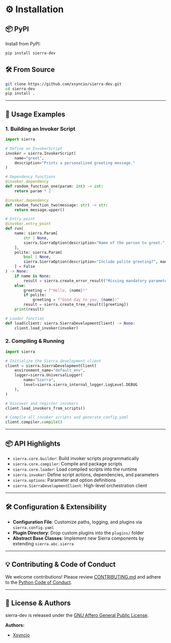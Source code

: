 # ⚙️ Installation

## 📦 PyPI

Install from PyPI:
<!-- termynal -->
```bash
pip install sierra-dev
```

## 🛠️ From Source

<!-- termynal -->
```bash
git clone https://github.com/xsyncio/sierra-dev.git
cd sierra-dev
pip install .
```

---

## 🔧 Usage Examples

### 1. Building an Invoker Script

```python
import sierra

# Define an InvokerScript
invoker = sierra.InvokerScript(
    name="greet",
    description="Prints a personalized greeting message."
)

# Dependency functions
@invoker.dependency
def random_function_one(param: int) -> int:
    return param * 2

@invoker.dependency
def random_function_two(message: str) -> str:
    return message.upper()

# Entry point
@invoker.entry_point
def run(
    name: sierra.Param[
        str | None,
        sierra.SierraOption(description="Name of the person to greet.", mandatory="MANDATORY")
    ],
    polite: sierra.Param[
        bool | None,
        sierra.SierraOption(description="Include polite greeting?", mandatory=None)
    ] = False
) -> None:
    if name is None:
        result = sierra.create_error_result("Missing mandatory parameter: name")
    else:
        greeting = f"Hello, {name}!"
        if polite:
            greeting = f"Good day to you, {name}!"
        result = sierra.create_tree_result([greeting])
    print(result)

# Loader function
def load(client: sierra.SierraDevelopmentClient) -> None:
    client.load_invoker(invoker)
```

### 2. Compiling & Running

```python
import sierra

# Initialize the Sierra development client
client = sierra.SierraDevelopmentClient(
    environment_name="default_env",
    logger=sierra.UniversalLogger(
        name="Sierra",
        level=sierra.sierra_internal_logger.LogLevel.DEBUG
    ),
)

# Discover and register invokers
client.load_invokers_from_scripts()

# Compile all invoker scripts and generate config.yaml
client.compiler.compile()
```

---

## 📦 API Highlights

* `sierra.core.builder`: Build invoker scripts programmatically
* `sierra.core.compiler`: Compile and package scripts
* `sierra.core.loader`: Load compiled scripts into the runtime
* `sierra.invoker`: Define script actions, dependencies, and parameters
* `sierra.options`: Parameter and option definitions
* `sierra.SierraDevelopmentClient`: High-level orchestration client

---

## 🛠️ Configuration & Extensibility

* **Configuration File**: Customize paths, logging, and plugins via `sierra.config.yaml`
* **Plugin Directory**: Drop custom plugins into the `plugins/` folder
* **Abstract Base Classes**: Implement new Sierra components by extending `sierra.abc.sierra`

---

## 💡 Contributing & Code of Conduct

We welcome contributions! Please review [CONTRIBUTING.md](CONTRIBUTING.md) and adhere to the [Python Code of Conduct](https://www.python.org/psf/conduct/).

---

## 📝 License & Authors

sierra-dev is released under the [GNU Affero General Public License](LICENSE).

**Authors:**

* [Xsyncio](https://github.com/xsyncio)
